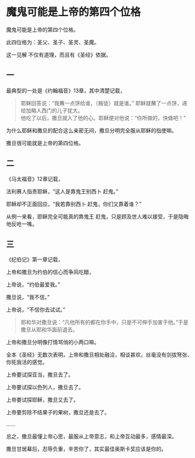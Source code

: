 # 魔鬼可能是上帝的第四个位格

魔鬼可能是上帝的第四个位格。

此四位格为：圣父、圣子、圣灵、圣魔。

这一见解 不仅有道理，而且有《圣经》依据。



## 一

最典型的一处是《约翰福音》13章，其中清楚记载，

>耶稣回答说：“我蘸一点饼给谁，（叛徒）就是谁。” 耶稣就蘸了一点饼，递给加略人西门的儿子犹大。 <br>
他吃了以后，撒旦就入了他的心。耶稣便对他说：“你所做的，快做吧！”

为什么耶稣和撒旦的配合这么亲密无间，撒旦分明完全服从耶稣的指使嘛。

撒旦很可能就是上帝的第四位格。



## 二

《马太福音》12章记载，

法利赛人指责耶稣，“这人是靠鬼王别西卜 赶鬼。”

耶稣却不正面回应，“我若靠别西卜 赶鬼，你们又靠着谁？”

从例一来看，耶稣完全可能真的靠鬼王 赶鬼，只是顾及世人难以接受，于是隐晦地反呛一嘴。



## 三

《纪伯记》第一章记载，

上帝和撒旦为约伯的信心而争风吃醋，

上帝说，“约伯最爱我。”

撒旦说，“我不信。”

上帝说，“不信你去试试。”

> 耶和华对撒旦说：“凡他所有的都在你手中，只是不可伸手加害于他。”于是撒旦从耶和华面前退去。

上帝和撒旦分明像打情骂俏的小两口嘛。



全本《圣经》无数次表明，上帝和撒旦相处融洽，相谈甚欢，丝毫没有剑拔弩张、你死我活的感觉。

上帝要试探亚当，撒旦去了。

上帝要试探以色列人，撒旦去了。

上帝要试探耶稣，撒旦又去了。

上帝要剪除不结果子的果树，撒旦还是去了。

……

总之，撒旦最懂上帝心思，最服从上帝意志，和上帝互动最多，感情最深。

撒旦甘居幕后，忍辱负重，辛苦你了，其实最佳奥斯卡奖应该是你的。
